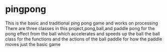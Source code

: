 # pingpong
This is the basic and traditional ping pong game and works on processing 
There are three classes in this project,pong,ball,and paddle
pong for the pong effect from the ball which accelerates and speeds up the ball
the ball class for the functions and the actions of the ball
paddle for how the paddle moves
just the basic game
